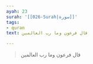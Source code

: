 ```yaml
---
ayah: 23
surah: '[[026-Surah|سورة]]'
tags:
- quran
text: قال فرعون وما رب العالمين

---
```

> قال فرعون وما رب العالمين
